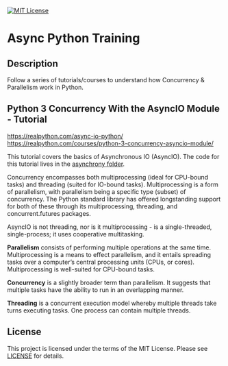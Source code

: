 [![MIT License](https://img.shields.io/badge/License-MIT-green.svg)](LICENSE.md)

# Async Python Training

## Description
Follow a series of tutorials/courses to understand how Concurrency & Parallelism work in Python.

## Python 3 Concurrency With the AsyncIO Module - Tutorial
https://realpython.com/async-io-python/
https://realpython.com/courses/python-3-concurrency-asyncio-module/

This tutorial covers the basics of Asynchronous IO (AsyncIO).
The code for this tutorial lives in the [asynchrony folder](./asynchrony).

Concurrency encompasses both multiprocessing (ideal for CPU-bound tasks) and threading (suited for IO-bound tasks). Multiprocessing is a form of parallelism, with parallelism being a specific type (subset) of concurrency. The Python standard library has offered longstanding support for both of these through its multiprocessing, threading, and concurrent.futures packages.

AsyncIO is not threading, nor is it multiprocessing - is a single-threaded, single-process; it uses cooperative multitasking.

**Parallelism** consists of performing multiple operations at the same time. Multiprocessing is a means to effect parallelism, and it entails spreading tasks over a computer’s central processing units (CPUs, or cores). Multiprocessing is well-suited for CPU-bound tasks.

**Concurrency** is a slightly broader term than parallelism. It suggests that multiple tasks have the ability to run in an overlapping manner. 

**Threading** is a concurrent execution model whereby multiple threads take turns executing tasks. One process can contain multiple threads.


## License
This project is licensed under the terms of the MIT License.
Please see [LICENSE](LICENSE.md) for details.
